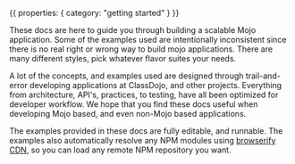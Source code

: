 {{
  properties: {
    category: "getting started"
  }
}}

These docs are here to guide you through building a scalable Mojo application. Some of the examples used
are intentionally inconsistent since there is no real right or wrong way to build mojo applications. There
are many different styles, pick whatever flavor suites your needs.

A lot of the concepts, and examples used are designed through trail-and-error developing applications at ClassDojo, and other projects. Everything from architecture, API's, practices, to testing, have all been optimized for developer workflow. We hope that you find these docs useful when developing Mojo based, and even non-Mojo based applications.

The examples provided in these docs are fully editable, and runnable. The examples also automatically resolve any NPM modules using [browserify CDN](http://wzrd.in/), so you can load any remote NPM repository you want.

<!--
### Using the editor
-->
